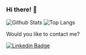 ### Hi there! 👋

![Github Stats](https://github-readme-stats.vercel.app/api?username=gabrielferreir&show_icons=true&include_all_commits=true&count_private=true)
![Top Langs](https://github-readme-stats.vercel.app/api/top-langs/?username=gabrielferreir&show_icons=true&layout=compact&hide=php,html&langs_count=6)

Would you like to contact me?

[![Linkedin Badge](https://img.shields.io/badge/-LinkedIn-blue?style=flat-square&logo=Linkedin&logoColor=white&link=https://www.linkedin.com/in/gabriel-ferreir)](https://www.linkedin.com/in/gabriel-ferreir)
